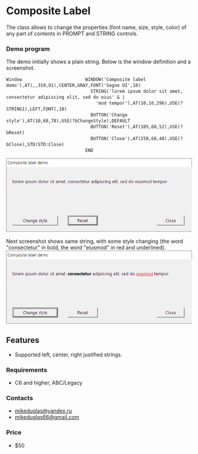 # Composite Label
The class allows to change the properties (font name, size, style, color) of any part of contents in PROMPT and STRING controls.

### Demo program
The demo initially shows a plain string. Below is the window definition and a screenshot.
```
Window                        WINDOW('Composite label demo'),AT(,,319,91),CENTER,GRAY,FONT('Segoe UI',10)
                                STRING('lorem ipsum dolor sit amet, consectetur adipiscing elit, sed do eius' & |
                                  'mod tempor'),AT(10,16,296),USE(?STRING1),LEFT,FONT(,10)
                                BUTTON('Change style'),AT(10,68,78),USE(?bChangeStyle),DEFAULT
                                BUTTON('Reset'),AT(105,68,52),USE(?bReset)
                                BUTTON('Close'),AT(258,68,48),USE(?bClose),STD(STD:Close)
                              END
```
![clplain](https://github.com/mikeduglas/CompositeLabel/blob/master/screenshots/clplain.png?raw=true)    

Next screenshot shows same string, with some style changing (the word "consectetur" in bold, the word "eiusmod" in red and underlined).
![clstyled](https://github.com/mikeduglas/CompositeLabel/blob/master/screenshots/clstyled.png?raw=true)    

## Features
- Supported left, center, right justified strings.

### Requirements
- C6 and higher, ABC/Legacy

### Contacts
- <mikeduglas@yandex.ru>
- <mikeduglas66@gmail.com>

### Price
- $50